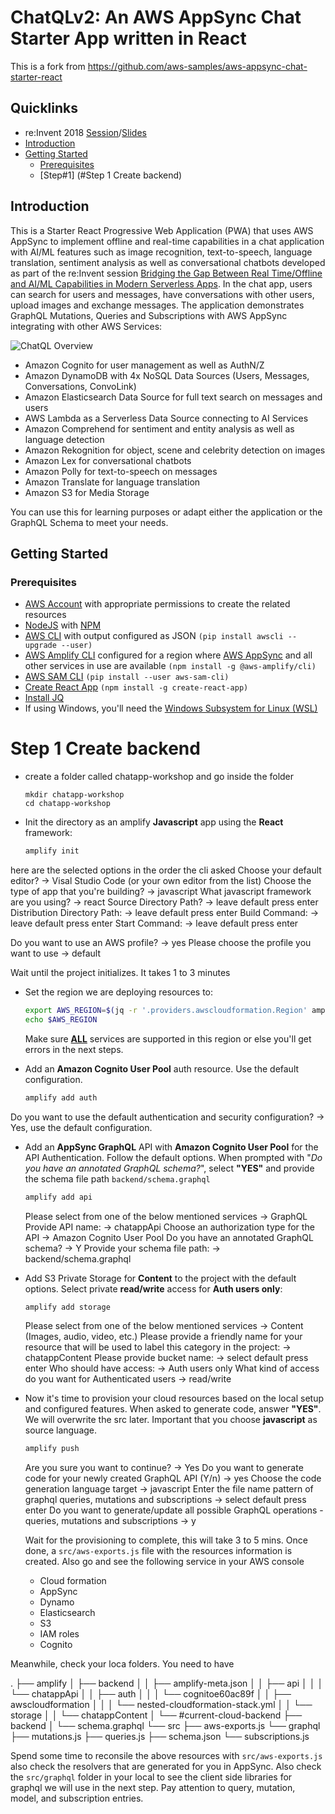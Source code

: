 # ChatQLv2: An AWS AppSync Chat Starter App written in React

This is a fork from https://github.com/aws-samples/aws-appsync-chat-starter-react

## Quicklinks

- re:Invent 2018 [Session](https://www.youtube.com/watch?v=0H5F0PI2-SU)/[Slides](https://www.slideshare.net/AmazonWebServices/bridging-the-gap-between-real-timeoffline-and-aiml-capabilities-in-modern-serverless-apps-mob310-aws-reinvent-2018)
- [Introduction](#introduction)
- [Getting Started](#getting-started)
  - [Prerequisites](#prerequisites)
  - [Step#1] (#Step 1 Create backend)

## Introduction

This is a Starter React Progressive Web Application (PWA) that uses AWS AppSync to implement offline and real-time capabilities in a chat application with AI/ML features such as image recognition, text-to-speech, language translation, sentiment analysis as well as conversational chatbots developed as part of the re:Invent session [Bridging the Gap Between Real Time/Offline and AI/ML Capabilities in Modern Serverless Apps](https://www.youtube.com/watch?v=0H5F0PI2-SU). In the chat app, users can search for users and messages, have conversations with other users, upload images and exchange messages. The application demonstrates GraphQL Mutations, Queries and Subscriptions with AWS AppSync integrating with other AWS Services:

![ChatQL Overview](/media/ChatQLv2.png)

- Amazon Cognito for user management as well as AuthN/Z
- Amazon DynamoDB with 4x NoSQL Data Sources (Users, Messages, Conversations, ConvoLink)
- Amazon Elasticsearch Data Source for full text search on messages and users
- AWS Lambda as a Serverless Data Source connecting to AI Services
- Amazon Comprehend for sentiment and entity analysis as well as language detection
- Amazon Rekognition for object, scene and celebrity detection on images
- Amazon Lex for conversational chatbots
- Amazon Polly for text-to-speech on messages
- Amazon Translate for language translation
- Amazon S3 for Media Storage

You can use this for learning purposes or adapt either the application or the GraphQL Schema to meet your needs.

## Getting Started

### Prerequisites

- [AWS Account](https://aws.amazon.com/mobile/details) with appropriate permissions to create the related resources
- [NodeJS](https://nodejs.org/en/download/) with [NPM](https://docs.npmjs.com/getting-started/installing-node)
- [AWS CLI](http://docs.aws.amazon.com/cli/latest/userguide/installing.html) with output configured as JSON `(pip install awscli --upgrade --user)`
- [AWS Amplify CLI](https://github.com/aws-amplify/amplify-cli) configured for a region where [AWS AppSync](https://docs.aws.amazon.com/general/latest/gr/rande.html) and all other services in use are available `(npm install -g @aws-amplify/cli)`
- [AWS SAM CLI](https://github.com/awslabs/aws-sam-cli) `(pip install --user aws-sam-cli)`
- [Create React App](https://github.com/facebook/create-react-app) `(npm install -g create-react-app)`
- [Install JQ](https://stedolan.github.io/jq/)
- If using Windows, you'll need the [Windows Subsystem for Linux (WSL)](https://docs.microsoft.com/en-us/windows/wsl/install-win10)


# Step 1 Create backend

- create a folder called chatapp-workshop and go inside the folder

   ```
   mkdir chatapp-workshop   
   cd chatapp-workshop   
   ```

- Init the directory as an amplify **Javascript** app using the **React** framework:

   ```bash
   amplify init
   ```

here are the selected options in the order the cli asked
Choose your default editor? -> Visal Studio Code (or your own editor from the list)
Choose the type of app that you're building? -> javascript
What javascript framework are you using? -> react
Source Directory Path? -> leave default press enter
Distribution Directory Path: -> leave default press enter
Build Command: -> leave default press enter
Start Command: -> leave default press enter

Do you want to use an AWS profile? -> yes
Please choose the profile you want to use -> default

Wait until the project initializes. It takes 1 to 3 minutes

- Set the region we are deploying resources to:

   ```bash
   export AWS_REGION=$(jq -r '.providers.awscloudformation.Region' amplify/#current-cloud-backend/amplify-meta.json)
   echo $AWS_REGION
   ```

   Make sure [**ALL**](https://docs.aws.amazon.com/general/latest/gr/rande.html) services are supported in this region or else you'll get errors in the next steps.

- Add an **Amazon Cognito User Pool** auth resource. Use the default configuration.

   ```bash
   amplify add auth
   ```
Do you want to use the default authentication and security configuration? -> Yes, use the default configuration.

- Add an **AppSync GraphQL** API with **Amazon Cognito User Pool** for the API Authentication. Follow the default options. When prompted with "_Do you have an annotated GraphQL schema?_", select **"YES"** and provide the schema file path `backend/schema.graphql`

   ```bash
   amplify add api
   ```

   Please select from one of the below mentioned services -> GraphQL
   Provide API name: -> chatappApi
   Choose an authorization type for the API -> Amazon Cognito User Pool
   Do you have an annotated GraphQL schema? -> Y
   Provide your schema file path: -> backend/schema.graphql

- Add S3 Private Storage for **Content** to the project with the default options. Select private **read/write** access for **Auth users only**:

   ```bash
   amplify add storage
   ```

   Please select from one of the below mentioned services -> Content (Images, audio, video, etc.)
   Please provide a friendly name for your resource that will be used to label this category in the project: -> chatappContent
   Please provide bucket name: -> select default press enter
   Who should have access: -> Auth users only
   What kind of access do you want for Authenticated users -> read/write
  

- Now it's time to provision your cloud resources based on the local setup and configured features. When asked to generate code, answer **"YES"**. We will overwrite the src later. Important that you choose **javascript** as source language.

   ```bash
   amplify push
   ```

   Are you sure you want to continue? -> Yes
   Do you want to generate code for your newly created GraphQL API (Y/n) -> yes
   Choose the code generation language target -> javascript
   Enter the file name pattern of graphql queries, mutations and subscriptions -> select default press enter
   Do you want to generate/update all possible GraphQL operations - queries, mutations and subscriptions -> y


   Wait for the provisioning to complete, this will take 3 to 5 mins. Once done, a `src/aws-exports.js` file with the resources information is created. Also go and see the following service in your AWS console 

   - Cloud formation
   - AppSync
   - Dynamo
   - Elasticsearch
   - S3
   - IAM roles
   - Cognito

Meanwhile, check your loca folders. You need to have 

.
├── amplify
│   ├── backend
│   │   ├── amplify-meta.json
│   │   ├── api
│   │   │   └── chatappApi
│   │   ├── auth
│   │   │   └── cognitoe60ac89f
│   │   ├── awscloudformation
│   │   │   └── nested-cloudformation-stack.yml
│   │   └── storage
│   │       └── chatappContent
│   └── #current-cloud-backend
├── backend
│   └── schema.graphql
└── src
    ├── aws-exports.js
    └── graphql
        ├── mutations.js
        ├── queries.js
        ├── schema.json
        └── subscriptions.js


   Spend some time to reconsile the above resources with `src/aws-exports.js` also check the resolvers that are generated for you in AppSync. Also check the `src/graphql` folder in your local to see the client side libraries for graphql we will use in the next step. Pay attention to query, mutation, model, and subscription entries.